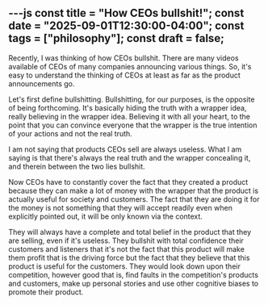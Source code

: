 ---js 
const title = "How CEOs bullshit!"; const date = "2025-09-01T12:30:00-04:00"; const tags = ["philosophy"]; const draft = false;
---

Recently, I was thinking of how CEOs bullshit. There are many videos available of CEOs of many companies announcing various things. So, it's easy to understand the thinking of CEOs at least as far as the product announcements go.

Let's first define bullshitting. Bullshitting, for our purposes, is the opposite of being forthcoming. It's basically hiding the truth with a wrapper idea, really believing in the wrapper idea. Believing it with all your heart, to the point that you can convince everyone that the wrapper is the true intention of your actions and not the real truth.

I am not saying that products CEOs sell are always useless. What I am saying is that there's always the real truth and the wrapper concealing it, and therein between the two lies bullshit.

Now CEOs have to constantly cover the fact that they created a product because they can make a lot of money with the wrapper that the product is actually useful for society and customers. The fact that they are doing it for the money is not something that they will accept readily even when explicitly pointed out, it will be only known via the context.

They will always have a complete and total belief in the product that they are selling, even if it's useless. They bullshit with total confidence their customers and listeners that it's not the fact that this product will make them profit that is the driving force but the fact that they believe that this product is useful for the customers.  They would look down upon their competition, however good that is, find faults in the competition's products and customers, make up personal stories and use other cognitive biases to promote their product.